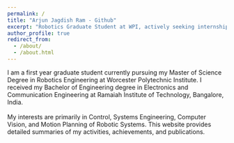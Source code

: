 ```yaml
---
permalink: /
title: "Arjun Jagdish Ram - Github"
excerpt: "Robotics Graduate Student at WPI, actively seeking internships for Summer 2018"
author_profile: true
redirect_from: 
  - /about/
  - /about.html
---
```


I am a first year graduate student currently pursuing my Master of Science Degree in Robotics Engineering at Worcester Polytechnic Institute. I received my Bachelor of Engineering degree in Electronics and Communication Engineering at Ramaiah Institute of Technology, Bangalore, India.
<br />
<br />
My interests are primarily in Control, Systems Engineering, Computer Vision, and Motion Planning of Robotic Systems. This website provides detailed summaries of my activities, achievements, and publications.




